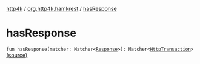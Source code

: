 [http4k](../index.md) / [org.http4k.hamkrest](index.md) / [hasResponse](./has-response.md)

# hasResponse

`fun hasResponse(matcher: Matcher<`[`Response`](../org.http4k.core/-response/index.md)`>): Matcher<`[`HttpTransaction`](../org.http4k.core/-http-transaction/index.md)`>` [(source)](https://github.com/http4k/http4k/blob/master/http4k-testing-hamkrest/src/main/kotlin/org/http4k/hamkrest/httpTransaction.kt#L10)